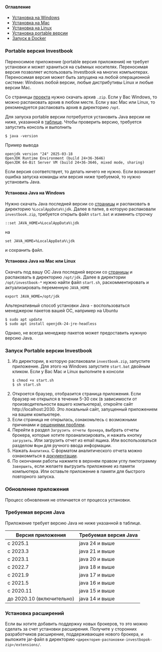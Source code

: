 #### Оглавление
- [Установка на Windows](install-on-windows.md)
- [Установка на Mac](install-on-mac.md)
- [Установка на Linux](install-on-linux.md)
- [Установка portable версии](install-portable.md)
- [Запуск в Docker](run-by-docker.md)

### Portable версия Investbook

Переносимое приложение (portable версия приложения) не требует установки и может храниться на съёмных носителях.
Переносимая версия позволяет использовать Investbook на многих компьютерах. Переносимая версия может быть запущена
на любой операционной системе: Windows любой версии, любые дистрибутивы Linux и любые версии Mac.

Со страницы [проекта](https://github.com/spacious-team/investbook/releases/latest) нужно скачать архив `.zip`.
Если у Вас Windows, то можно распаковать архив в любом месте. Если у вас Mac или Linux, то рекомендуется
распаковать архив в директорию `/opt`.

Для запуска portable версии потребуется установить Java версии не ниже, указанной в [таблице](#требуемая-версия-java).
Чтобы проверить версию, требуется запустить консоль и выполнить
```shell script
$ java -version
```
Пример вывода
```shell
openjdk version "24" 2025-03-18
OpenJDK Runtime Environment (build 24+36-3646)
OpenJDK 64-Bit Server VM (build 24+36-3646, mixed mode, sharing)
```
Если версия соответствует, то делать ничего не нужно. Если возникает ошибка запуска команды или версия ниже требуемой,
то нужно установить Java.

#### Установка Java на Windows
Нужно скачать Java последней версии со [страницы](https://openjdk.org/) и распаковать в директорию `%LocalAppData%\jdk`.
Далее в папке, в которую распаковали `investbook.zip`, требуется открыть файл `start.bat` и изменить строчку
```shell
::set JAVA_HOME=%LocalAppData%\jdk
```
на
```shell
set JAVA_HOME=%LocalAppData%\jdk
```
и сохранить файл.

#### Установка Java на Mac или Linux
Скачать под вашу ОС Java последней версии со [страницы](https://openjdk.org/) и распаковать в директорию `/opt/jdk`.
Далее в директории `/opt/investbook-*` нужно найти файл `start.sh`, раскомментировать и актуализировать переменную `JAVA_HOME`
   ```shell
export JAVA_HOME=/opt/jdk
```

Альтернативный способ установки Java - воспользоваться менеджером пакетов вашей ОС, например на Ubuntu
```shell
$ sudo apt update
$ sudo apt install openjdk-24-jre-headless
```
Однако, не всегда менеджер пакетов может предоставить нужную версию Java.

### Запуск Portable версии Investbook
1. Из директории, в которую распаковали `investbook.zip`, запустите приложение. Для этого на Windows запустите
   `start.bat` двойным кликом. Если у Вас Mac и Linux выполните в консоли
   ```shell
   $ chmod +x start.sh
   $ sh start.sh
   ```
2. Откроется браузер, отобразится страница приложения.
   Если браузер не открылся в течении 5-30 сек (в зависимости от производительности вашего компьютера),
   откройте сайт http://localhost:2030. Это локальный сайт, запущенный приложением на вашем компьютере.
3. Если страница не открылась, ознакомьтесь с возможными причинами и [решениями проблем](/src/main/asciidoc/troubleshooting.adoc).
4. Перейти в раздел `Загрузить отчеты брокера`, выбрать отчеты брокера, которые хотите проанализировать, и нажать кнопку
   `загрузить`. Или загрузить отчет из email ящика. Или воспользоваться разделом `Форм` для ручного ввода информации.
5. Нажать `Аналитика`. С форматом аналитического отчета можно ознакомиться в [документации](/src/main/asciidoc/index.adoc).
6. По окончании работы нажмите в верхнем правом углу пиктограмму `Завершить`, если желаете выгрузить приложение
   из памяти компьютера. Или оставьте приложение в памяти для быстрого повторного запуска.

### Обновление приложения

Процесс обновления не отличается от процесса установки.

### Требуемая версия Java

Приложение требует версию Java не ниже указанной в таблице.

| Версия приложения         | Требуемая версия Java |
|---------------------------|-----------------------|
| с 2025.1                  | java 24 и выше        |
| с 2023.3                  | java 21 и выше        |
| с 2023.1                  | java 20 и выше        |
| с 2022.7                  | java 18 и выше        | 
| с 2021.9                  | java 17 и выше        |
| с 2021.5                  | java 16 и выше        |
| c 2020.11                 | java 15 и выше        |
| до 2020.10 (включительно) | java 14 и выше        |

### Установка расширений

Если вы хотите добавить поддержку новых брокеров, то это можно сделать за счет установки расширения.
Получите у сторонних разработчиков расширение, поддерживающее нового брокера, и выложите jar-файл в директорию
`<директория-распаковки-investbopok-zip>/extensions/`.
